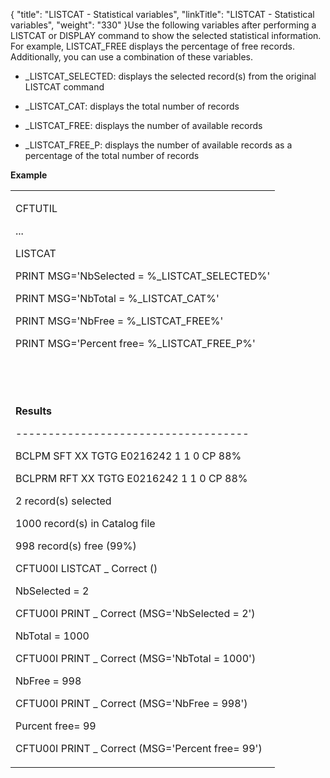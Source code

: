 {
    "title": "LISTCAT - Statistical variables",
    "linkTitle": "LISTCAT - Statistical variables",
    "weight": "330"
}Use the following variables after performing a LISTCAT or DISPLAY command to show the selected statistical information. For example, LISTCAT\_FREE displays the percentage of free records. Additionally, you can use a combination of these variables.

-   \_LISTCAT\_SELECTED: displays the selected record(s) from the original LISTCAT command
-   \_LISTCAT\_CAT: displays the total number of records
-   \_LISTCAT\_FREE: displays the number of available records
-   \_LISTCAT\_FREE\_P: displays the number of available records as a percentage of the total number of records

**Example**

<table data-cellspacing="0">
<tbody>
<tr class="odd">
<td><p>CFTUTIL</p>
<p>...</p>
<p>LISTCAT</p>
<p>PRINT MSG='NbSelected = %_LISTCAT_SELECTED%'</p>
<p>PRINT MSG='NbTotal = %_LISTCAT_CAT%'</p>
<p>PRINT MSG='NbFree = %_LISTCAT_FREE%'</p>
<p>PRINT MSG='Percent free= %_LISTCAT_FREE_P%'</p>
<p> </p>
<p> </p>
<p><strong>Results</strong></p>
<p>------------------------------------</p>
<p>BCLPM SFT XX TGTG E0216242 1 1 0 CP 88%</p>
<p>BCLPRM RFT XX TGTG E0216242 1 1 0 CP 88%</p>
<p>2 record(s) selected</p>
<p>1000 record(s) in Catalog file</p>
<p>998 record(s) free (99%)</p>
<p>CFTU00I LISTCAT _ Correct ()</p>
<p>NbSelected = 2</p>
<p>CFTU00I PRINT _ Correct (MSG='NbSelected = 2')</p>
<p>NbTotal = 1000</p>
<p>CFTU00I PRINT _ Correct (MSG='NbTotal = 1000')</p>
<p>NbFree = 998</p>
<p>CFTU00I PRINT _ Correct (MSG='NbFree = 998')</p>
<p>Purcent free= 99</p>
<p>CFTU00I PRINT _ Correct (MSG='Percent free= 99')</p></td>
</tr>
</tbody>
</table>
